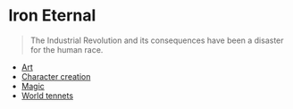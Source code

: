 # Iron Eternal

> The Industrial Revolution and its consequences have been a disaster for the human race.

- [Art](art.md)
- [Character creation](core/pc.md)
- [Magic](core/magic.md)
- [World tennets](lore/tennets.md)